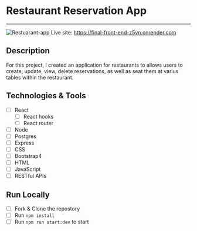 # Restaurant Reservation App
---
![Restuarant-app](https://user-images.githubusercontent.com/52841881/191123187-5d2a283d-cc3c-471e-88eb-91d9d7580081.png)
Live site: https://final-front-end-z5vn.onrender.com
## Description
For this project, I created an application for restaurants to allows users to create, update, view, delete reservations, as well as seat them at varius tables within the restaurant.

## Technologies & Tools
- [ ] React
  - [ ] React hooks
  - [ ] React router
- [ ] Node
- [ ] Postgres
- [ ] Express
- [ ] CSS
- [ ] Bootstrap4
- [ ] HTML
- [ ] JavaScript
- [ ] RESTful APIs

## Run Locally
- [ ] Fork & Clone the repostory
- [ ] Run `npm install`
- [ ] Run `npm run start:dev` to start
